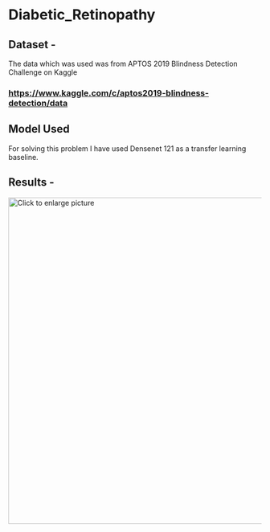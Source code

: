# Diabetic_Retinopathy

## Dataset - 
The data which was used was from APTOS 2019 Blindness Detection Challenge on Kaggle
### https://www.kaggle.com/c/aptos2019-blindness-detection/data 

## Model Used
For solving this problem I have used Densenet 121 as a transfer learning baseline.

## Results - 
<a href="https://drive.google.com/uc?export=view&id=<1_lX1aorcDEAQuy1kWIYf9FE-Nr0dvw48>"><img src="https://drive.google.com/uc?export=view&id=<FILEID>" style="width: 650px; max-width: 100%; height: auto" title="Click to enlarge picture" />
